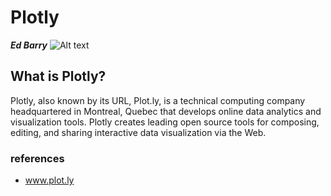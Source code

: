 Plotly
=============
***Ed Barry***
![Alt text](https://www.google.ie/search?q=plotly&rlz=1C1GCEB_enIE785IE785&source=lnms&tbm=isch&sa=X&ved=0ahUKEwifhaO2xLnZAhXDKVAKHVZ7DsoQ_AUICigB&biw=1440&bih=794#imgrc=LYeUShBIB4ivDM:)

## What is Plotly?
Plotly, also known by its URL, Plot.ly, is a technical computing company headquartered in Montreal, Quebec that develops online data analytics and visualization tools. Plotly creates leading open source tools for composing, editing, and sharing interactive data visualization via the Web.


### references
* www.plot.ly
